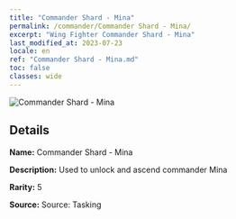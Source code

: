 ```yaml
---
title: "Commander Shard - Mina"
permalink: /commander/Commander Shard - Mina/
excerpt: "Wing Fighter Commander Shard - Mina"
last_modified_at: 2023-07-23
locale: en
ref: "Commander Shard - Mina.md"
toc: false
classes: wide
---
```



 ![Commander Shard - Mina](/images/commander/actor_debris_4_zbsx_img11.png)

## Details

 **Name:** Commander Shard - Mina 

 **Description:** Used to unlock and ascend commander Mina 

 **Rarity:** 5 

 **Source:** Source: Tasking 


